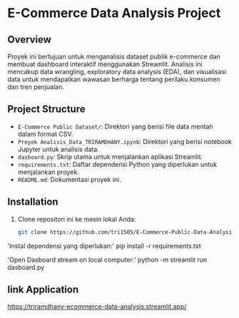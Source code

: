 # E-Commerce Data Analysis Project

## Overview
Proyek ini bertujuan untuk menganalisis dataset publik e-commerce dan membuat dashboard interaktif menggunakan Streamlit. Analisis ini mencakup data wrangling, exploratory data analysis (EDA), dan visualisasi data untuk mendapatkan wawasan berharga tentang perilaku konsumen dan tren penjualan.
## Project Structure
- `E-Commerce Public Dataset/`: Direktori yang berisi file data mentah dalam format CSV.
- `Proyek Analisis_Data_TRIRAMDHANY.ipynb`: Direktori yang berisi notebook Jupyter untuk analisis data.
- `dasboard.py`: Skrip utama untuk menjalankan aplikasi Streamlit.
- `requirements.txt`: Daftar dependensi Python yang diperlukan untuk menjalankan proyek.
- `README.md`: Dokumentasi proyek ini.

## Installation
1. Clone repositori ini ke mesin lokal Anda:
   ```bash
   git clone https://github.com/tri1505/E-Commerce-Public-Data-Analysis-
   
'Instal dependensi yang diperlukan:'
pip install -r requirements.txt

'Open Dasboard stream on local computer:'
python -m streamlit run dasboard.py

## link Application
https://triramdhany-ecommerce-data-analysis.streamlit.app/
